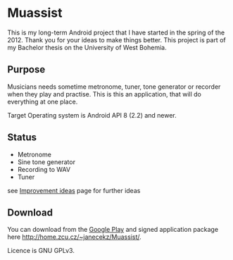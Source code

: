 Muassist
===================

This is my long-term Android project that I have started in the spring of the 2012.
Thank you for your ideas to make things better. This project is part of my Bachelor
thesis on the University of West Bohemia.

Purpose
-------
Musicians needs sometime metronome, tuner, tone generator or recorder when they play and practise.
This is this an application, that will do everything at one place.

Target Operating system is Android API 8 (2.2) and newer.

Status
------
*  Metronome
*  Sine tone generator
*  Recording to WAV
*  Tuner

see [Improvement ideas](https://github.com/qwertzdenek/Muassist/wiki/Improvement-ideas) page for further ideas

Download
--------
You can download from the [Google Play](https://play.google.com/store/apps/details?id=kiv.janecekz.ma) and signed application package here http://home.zcu.cz/~janecekz/Muassist/.

Licence is GNU GPLv3.
